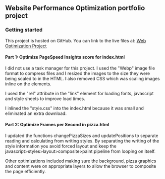 ## Website Performance Optimization portfolio project

### Getting started

This project is hosted on GitHub. You can link to the live files at:
[Web Optimization Project]( https://business-art-technology-man.github.io/frontend-nanodegree-mobile-portfolio/)

#### Part 1: Optimize PageSpeed Insights score for index.html

I did not use a task manager for this project. 
I used the "Webp" image file format to compress files and I resized the images to the size they were being scaled to in the HTML. I also removed CSS which was scaling images inline on the elements. 

I used the "rel" attribute in the "link" element for loading fonts, javascript and style sheets to improve load times. 

I inlined the "style.css" into the index.html because it was small and eliminated an extra download. 

#### Part 2: Optimize Frames per Second in pizza.html

I updated the functions changePizzaSizes and updatePositions to separate reading and calculating from writing styles. By separating the writing of the style information you avoid forced layout and keep the javascript>styles>layout>composite>paint pipeline from looping on itself.

Other optimizations included making sure the background, pizza graphics and content were on appropriate layers to allow the browser to composite the page efficiently. 
